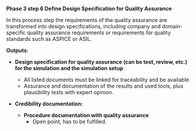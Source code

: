 **Phase 3 step 6 Define Design Specification for Quality Assurance**

In this process step the requirements of the quality assurance are transformed into design specifications, including company and domain-specific quality assurance requirements or requirements for quality standards such as ASPICE or ASIL.

**Outputs:**
- **Design specification for quality assurance (can be test, review, etc.) for the simulation and the simulation setup**
  - All listed documents must be linked for traceability and be available.
  - Assurance and documentation of the results and used tools, plus plausibility tests with expert opinion.

- **Credibility documentation:**
  - **Procedure documentation with quality assurance**
    - Open point, has to be fulfilled.
